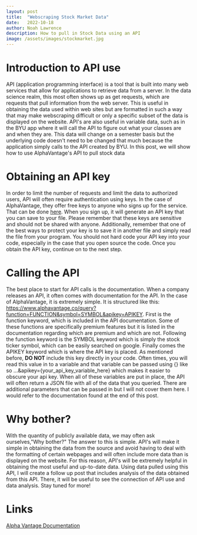 ```yaml
---
layout: post
title:  "Webscraping Stock Market Data"
date:   2022-10-18
author: Noah Lawrence
description: How to pull in Stock Data using an API
image: /assets/images/stockmarket.jpg
---
```

# Introduction to API use
API (application programming interface) is a tool that is built into many web services that allow for applications to retrieve data from a server.  In the data science realm, this most often shows up as get requests, which are requests that pull information from the web server.  This is useful in obtaining the data used within web sites but are formatted in such a way that may make webscraping difficult or only a specific subset of the data is displayed on the website.  API's are also useful in variable data, such as in the BYU app where it will call the API to figure out what your classes are and when they are.  This data will change on a semester basis but the underlying code doesn't need to be changed that much because the application simply calls to the API created by BYU.  In this post, we will show how to use AlphaVantage's API to pull stock data

# Obtaining an API key
In order to limit the number of requests and limit the data to authorized users, API will often require authentication using keys.  In the case of AlphaVantage, they offer free keys to anyone who signs up for the service.  That can be done <a href="https://www.alphavantage.co/support/#api-key">here</a>.  When you sign up, it will generate an API key that you can save to your file.  Please remember that these keys are sensitive and should not be shared with anyone.  Additionally, remember that one of the best ways to protect your key is to save it in another file and simply read the file from your program.  You should not hard code your API key into your code, especially in the case that you open source the code.  Once you obtain the API key, continue on to the next step.

# Calling the API
The best place to start for API calls is the documentation.  When a company releases an API, it often comes with documentation for the API.  In the case of AlphaVantage, it is extremely simple.  It is structured like this: https://www.alphavantage.co/query?function=FUNCTION&symbol=SYMBOL&apikey=APIKEY.  First is the function keyword, which is included in the API documentation.  Some of these functions are specifically premium features but it is listed in the documentation regarding which are premium and which are not.  Following the function keyword is the SYMBOL keyword which is simply the stock ticker symbol, which can be easily searched on google.  Finally comes the APIKEY keyword which is where the API key is placed.  As mentioned before, <b>DO NOT</b> include this key directly in your code.  Often times, you will read this value in to a variable and that variable can be passed using {} like so ...&apikey={your_api_key_variable_here} which makes it easier to obscure your api key.  When all of these variables are put in place, the API will often return a JSON file with all of the data that you queried.  There are additional parameters that can be passed in but I will not cover them here.  I would refer to the documentation found at the end of this post.

# Why bother?
With the quantity of publicly available data, we may often ask ourselves,"Why bother?" The answer to this is simple.  API's will make it simple in obtaining the data from the source and avoid having to deal with the formatting of certain webpages and will often include more data than is displayed on the website.  For this reason, API's will be extremely helpful in obtaining the most useful and up-to-date data.  Using data pulled using this API, I will create a follow up post that includes analysis of the data obtained from this API.  There, it will be useful to see the connection of API use and data analysis. Stay tuned for more!

# Links
<a href="https://www.alphavantage.co/documentation/">Alpha Vantage Documentation</a>